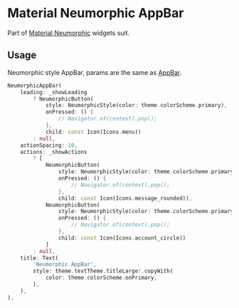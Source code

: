 # Material Neumorphic AppBar

Part of [Material Neumorphic](https://github.com/gsmlg-dev/material_neumorphic) widgets suit.

## Usage

Neumorphic style AppBar, params are the same as [AppBar](https://api.flutter.dev/flutter/material/AppBar-class.html).

```dart
NeumorphicAppBar(
    leading: _showLeading
        ? NeumorphicButton(
            style: NeumorphicStyle(color: theme.colorScheme.primary),
            onPressed: () {
                // Navigator.of(context).pop();
            },
            child: const Icon(Icons.menu))
        : null,
    actionSpacing: 10,
    actions: _showActions
        ? [
            NeumorphicButton(
                style: NeumorphicStyle(color: theme.colorScheme.primary),
                onPressed: () {
                    // Navigator.of(context).pop();
                },
                child: const Icon(Icons.message_rounded)),
            NeumorphicButton(
                style: NeumorphicStyle(color: theme.colorScheme.primary),
                onPressed: () {
                    // Navigator.of(context).pop();
                },
                child: const Icon(Icons.account_circle))
            ]
        : null,
    title: Text(
        'Neumorphic AppBar',
        style: theme.textTheme.titleLarge!.copyWith(
            color: theme.colorScheme.onPrimary,
        ),
    ),
),
```
